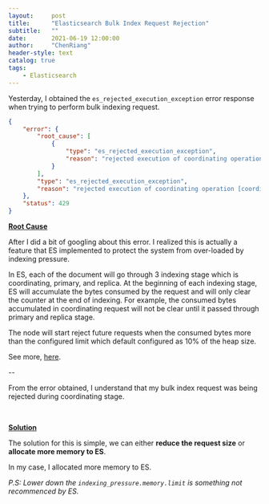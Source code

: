 ```yaml
---
layout:     post
title:      "Elasticsearch Bulk Index Request Rejection"
subtitle:   "" 
date:       2021-06-19 12:00:00
author:     "ChenRiang"
header-style: text
catalog: true
tags:
    - Elasticsearch
---
```




Yesterday, I obtained the `es_rejected_execution_exception` error response when trying to perform bulk indexing request.

```json
{
    "error": {
        "root_cause": [
            {
                "type": "es_rejected_execution_exception",
                "reason": "rejected execution of coordinating operation [coordinating_and_primary_bytes=0, 	 replica_bytes=0, all_bytes=0, coordinating_operation_bytes=61790813, max_coordinating_and_primary_bytes=53687091]"
            }
        ],
        "type": "es_rejected_execution_exception",
        "reason": "rejected execution of coordinating operation [coordinating_and_primary_bytes=0, replica_bytes=0, all_bytes=0, coordinating_operation_bytes=61790813, max_coordinating_and_primary_bytes=53687091]"
    },
    "status": 429
}
```



**<u>Root Cause</u>**

After I did a bit of googling about this error. I realized this is actually a feature that ES implemented to protect the system from over-loaded by indexing pressure.



In ES, each of the document will go through 3 indexing stage which is coordinating, primary, and replica. At the beginning of each indexing stage, ES will accumulate the bytes consumed by the request and will only clear the counter at the end of indexing. For example, the consumed bytes accumulated in coordinating request will not be clear until it passed through primary and replica stage. 



The node will start reject future requests when the consumed bytes more than the configured limit which default configured as 10% of the heap size.

See more, [here](https://www.elastic.co/guide/en/elasticsearch/reference/current/index-modules-indexing-pressure.html).

--



From the error obtained, I understand that my bulk index request was being rejected during coordinating stage. 

<br>



**<u>Solution</u>**

The solution for this is simple, we can either **reduce the request size** or **allocate more memory to ES**. 



In my case, I allocated more memory to ES. 



*P.S: Lower down the `indexing_pressure.memory.limit` is something not recommenced by ES.* 



 





